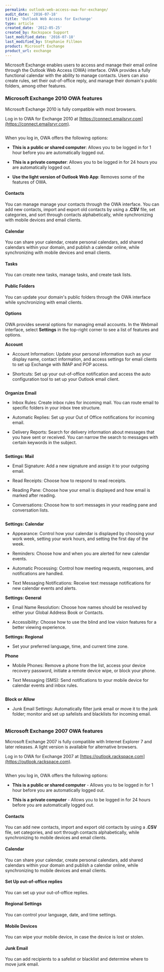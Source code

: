 ```yaml
---
permalink: outlook-web-access-owa-for-exchange/
audit_date: '2016-07-18'
title: 'Outlook Web Access for Exchange'
type: article
created_date: '2012-05-25'
created_by: Rackspace Support
last_modified_date: '2016-07-18'
last_modified_by: Stephanie Fillmon
product: Microsoft Exchange
product_url: exchange
---
```


Microsoft Exchange enables users to access and manage
their email online through the Outlook Web Access (OWA) interface. OWA
provides a fully functional calendar with the ability to manage contacts.
Users can also create rules, set their out-of-office reply,
and manage their domain's public folders, among other features.

### Microsoft Exchange 2010 OWA features

Microsoft Exchange 2010 is fully compatible with most browsers.

Log in to OWA for Exchange 2010 at [https://connect.emailsrvr.com](https://connect.emailsrvr.com).

<img src="2.png" alt="" />

When you log in, OWA offers the following options:

-   **This is a public or shared computer**: Allows you to be logged in for 1 hour before you are automatically logged out.

-   **This is a private computer**: Allows you to be logged in for 24 hours you are automatically logged out.

-   **Use the light version of Outlook Web App**: Removes some of the features of OWA.

#### Contacts

You can manage manage your contacts through the OWA interface. You can add new
contacts, import and export old contacts by using a **.CSV** file, set categories,
and sort through contacts alphabetically, while synchronizing with mobile
devices and email clients.

#### Calendar

You can share your calendar, create personal calendars, add shared
calendars within your domain, and publish a calendar online, while
synchronizing with mobile devices and email clients.

#### Tasks

You can create new tasks, manage tasks, and create task lists.

#### Public Folders

You can update your domain's public folders through the OWA interface while synchronizing with
email clients.

#### Options

OWA provides several options for managing email accounts. In the Webmail interface, select
**Settings** in the top-right corner to see a list of features and
options.

**Account**

-   Account Information: Update your personal information such as your display name, contact information, and access settings for email clients to set up Exchange with IMAP and POP access.

-   Shortcuts: Set up your out-of-office notification and access the auto configuration tool to set up your Outlook email client.

<img src="OWA1.png" alt="" />

**Organize Email**

-   Inbox Rules: Create inbox rules for incoming mail. You can route email to specific folders in your inbox tree structure.

-   Automatic Replies: Set up your Out of Office notifications for incoming email.

-   Delivery Reports: Search for delivery information about messages that you have sent or received. You can narrow the search to messages with certain keywords in the subject.

<img src="OWA2.png" alt="" />

**Settings: Mail**

-   Email Signature: Add a new signature and assign it to your outgoing email.

-   Read Receipts: Choose how to respond to read receipts.

-   Reading Pane: Choose how your email is displayed and how email is marked after reading.

-   Conversations: Choose how to sort messages in your reading pane and conversation lists.

<img src="OWA3.png" alt="" />

**Settings: Calendar**

-   Appearance: Control how your calendar is displayed by choosing your work week, setting your work hours, and setting the first day of the week.

-   Reminders: Choose how and when you are alerted for new calendar events.

-   Automatic Processing: Control how meeting requests, responses, and notifications are handled.

-   Text Messaging Notifications: Receive text message notifications for new calendar events and alerts.

**Settings: General**

-   Email Name Resolution: Choose how names should be resolved by either your Global Address Book or Contacts.

-   Accessibility: Choose how to use the blind and low vision features for a better viewing experience.

**Settings: Regional**

-   Set your preferred language, time, and current time zone.

**Phone**

-   Mobile Phones: Remove a phone from the list, access your device recovery password, initiate a remote device wipe, or block your phone.

-   Text Messaging (SMS): Send notifications to your mobile device for calendar events and inbox rules.

<img src="OWA4.png" alt="" />

**Block or Allow**

-   Junk Email Settings: Automatically filter junk email or move it to the junk folder; monitor and set up safelists and blacklists for incoming email.

<img src="OWA5.png" alt="" />

### Microsoft Exchange 2007 OWA features

Microsoft Exchange 2007 is fully compatible with Internet Explorer 7 and later releases. A light version is available for alternative browsers.

Log in to OWA for Exchange 2007 at
[https://outlook.rackspace.com](https://outlook.rackspace.com).

<img src="OWA.png" alt="" />

When you log in, OWA offers the following options:

-   **This is a public or shared computer** - Allows you to be logged in for 1 hour before you are automatically logged out.

-   **This is a private computer** - Allows you to be logged in for 24 hours before you are automatically logged out.

#### Contacts

You can add new contacts, import and export old contacts by using a **.CSV** file, set categories,
and sort through contacts alphabetically, while synchronizing to mobile
devices and email clients.

#### Calendar

You can share your calendar, create personal calendars, add
shared calendars within your domain and publish a calendar online,
while synchronizing to mobile devices and email
clients.

#### Set Up out-of-office replies

You can set up your out-of-office replies.

#### Regional Settings

You can control your language, date, and time settings.

#### Mobile Devices

You can wipe your mobile device, in case the device is lost
or stolen.

#### Junk Email

You can add recipients to a safelist or blacklist and determine where to move junk email.
